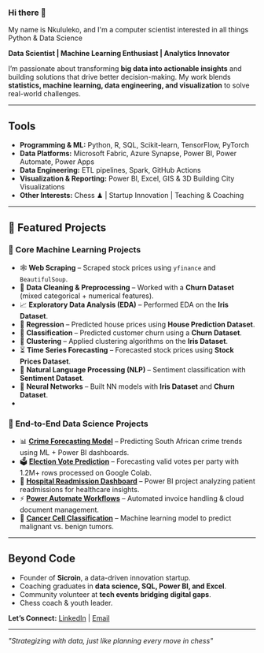 ### Hi there 👋

My name is Nkululeko, and I'm a computer scientist interested in all things Python & Data Science    

**Data Scientist | Machine Learning Enthusiast | Analytics Innovator**  

I’m passionate about transforming **big data into actionable insights** and building solutions that drive better decision-making. My work blends **statistics, machine learning, data engineering, and visualization** to solve real-world challenges.  

---

## Tools  
- **Programming & ML:** Python, R, SQL, Scikit-learn, TensorFlow, PyTorch  
- **Data Platforms:** Microsoft Fabric, Azure Synapse, Power BI, Power Automate, Power Apps  
- **Data Engineering:** ETL pipelines, Spark, GitHub Actions  
- **Visualization & Reporting:** Power BI, Excel, GIS & 3D Building City Visualizations  
- **Other Interests:** Chess ♟ | Startup Innovation | Teaching & Coaching

---

## 📌 Featured Projects  

### 🔹 Core Machine Learning Projects  
- 🕸 **Web Scraping** – Scraped stock prices using `yfinance` and `BeautifulSoup`.  
- 🧹 **Data Cleaning & Preprocessing** – Worked with a **Churn Dataset** (mixed categorical + numerical features).  
- 📈 **Exploratory Data Analysis (EDA)** – Performed EDA on the **Iris Dataset**.  
- 🏡 **Regression** – Predicted house prices using **House Prediction Dataset**.  
- 🔑 **Classification** – Predicted customer churn using a **Churn Dataset**.  
- 🎯 **Clustering** – Applied clustering algorithms on the **Iris Dataset**.  
- ⏳ **Time Series Forecasting** – Forecasted stock prices using **Stock Prices Dataset**.  
- 💬 **Natural Language Processing (NLP)** – Sentiment classification with **Sentiment Dataset**.  
- 🤖 **Neural Networks** – Built NN models with **Iris Dataset** and **Churn Dataset**.
- 
### 🔹 End-to-End Data Science Projects
- 📊 **[Crime Forecasting Model](#)** – Predicting South African crime trends using ML + Power BI dashboards.  
- 🗳 **[Election Vote Prediction](#)** – Forecasting valid votes per party with 1.2M+ rows processed on Google Colab.  
- 🏥 **[Hospital Readmission Dashboard](#)** – Power BI project analyzing patient readmissions for healthcare insights.  
- ⚡ **[Power Automate Workflows](#)** – Automated invoice handling & cloud document management.  
- 🧠 **[Cancer Cell Classification](#)** – Machine learning model to predict malignant vs. benign tumors.  

---

## Beyond Code  
- Founder of **Sicroin**, a data-driven innovation startup.  
- Coaching graduates in **data science, SQL, Power BI, and Excel**.  
- Community volunteer at **tech events bridging digital gaps**.  
- Chess coach & youth leader.  

**Let’s Connect:** [LinkedIn]([https://www.linkedin.com/in/YOUR-LINKEDIN/](http://www.linkedin.com/in/nkululeko-dumakude-310676279)) | [Email](mailto:nkdumakude@gmail.com)  

---
*"Strategizing with data, just like planning every move in chess"*  
